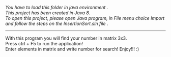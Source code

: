 <i>You have to load this folder in java environment .<br>
This project has been created in Java 8.<br>
To open this project, please open Java program, in File menu choice Import and follow the steps on the InsertionSort.sln file .</i>
<hr>
With this program you will find your number in matrix 3x3.<br>
Press ctrl + F5 to run the application!<br>
Enter elements in matrix and write number for search!
Enjoy!!! :)